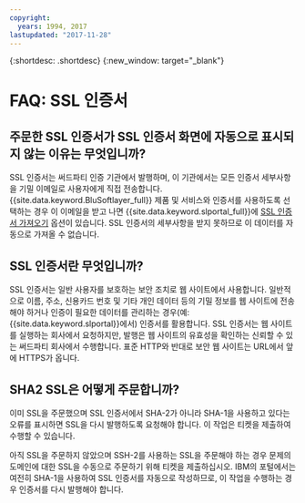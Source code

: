 ```yaml
---
copyright:
  years: 1994, 2017
lastupdated: "2017-11-28"
---
```


{:shortdesc: .shortdesc}
{:new_window: target="_blank"}

<a name="top"></a>
# FAQ: SSL 인증서

## 주문한 SSL 인증서가 SSL 인증서 화면에 자동으로 표시되지 않는 이유는 무엇입니까?

SSL 인증서는 써드파티 인증 기관에서 발행하며, 이 기관에서는 모든 인증서 세부사항을 기밀 이메일로 사용자에게 직접 전송합니다. {{site.data.keyword.BluSoftlayer_full}} 제품 및 서비스와 인증서를 사용하도록 선택하는 경우 이 이메일을 받고 나면 {{site.data.keyword.slportal_full}}에 [SSL 인증서 가져오기](import-ssl-certificate.html) 옵션이 있습니다. SSL 인증서의 세부사항을 받지 못하므로 이 데이터를 자동으로 가져올 수 없습니다.

## SSL 인증서란 무엇입니까? 

SSL 인증서는 일반 사용자를 보호하는 보안 조치로 웹 사이트에서 사용합니다. 일반적으로 이름, 주소, 신용카드 번호 및 기타 개인 데이터 등의 기밀 정보를 웹 사이트에 전송해야 하거나 인증이 필요한 데이터를 관리하는 경우(예: {{site.data.keyword.slportal}}에서) 인증서를 활용합니다. SSL 인증서는 웹 사이트를 실행하는 회사에서 요청하지만, 발행은 웹 사이트의 유효성을 확인하는 신뢰할 수 있는 써드파티 회사에서 수행합니다. 표준 HTTP와 반대로 보안 웹 사이트는 URL에서 앞에 HTTPS가 옵니다.

## SHA2 SSL은 어떻게 주문합니까?

이미 SSL을 주문했으며 SSL 인증서에서 SHA-2가 아니라 SHA-1을 사용하고 있다는 오류를 표시하면 SSL을 다시 발행하도록 요청해야 합니다. 이 작업은 티켓을 제출하여 수행할 수 있습니다.

아직 SSL을 주문하지 않았으며 SSH-2를 사용하는 SSL을 주문해야 하는 경우 문제의 도메인에 대한 SSL을 수동으로 주문하기 위해 티켓을 제출하십시오. IBM의 포털에서는 여전히 SHA-1을 사용하여 SSL 인증서를 자동으로 작성하므로, 이 작업을 수행하는 경우 인증서를 다시 발행해야 합니다.
